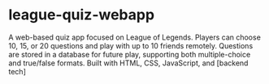 # league-quiz-webapp
A web-based quiz app focused on League of Legends. Players can choose 10, 15, or 20 questions and play with up to 10 friends remotely. Questions are stored in a database for future play, supporting both multiple-choice and true/false formats. Built with HTML, CSS, JavaScript, and [backend tech]
